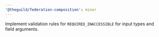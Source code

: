 ```yaml
---
'@theguild/federation-composition': minor
---
```


Implement validation rules for `REQUIRED_INACCESSIBLE` for input types and field arguments.
